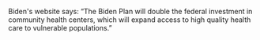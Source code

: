 Biden's website says: “The Biden Plan will double the federal investment in community health centers, which will expand access to high quality health care to vulnerable populations.”
